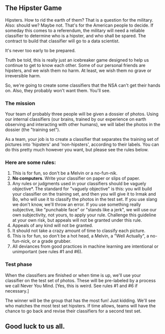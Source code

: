## The Hipster Game

Hipsters. How to rid the earth of them? That is a question for the military. Also: should we? Maybe not. That's for the American people to decide. If someday this comes to a referendum, the military will need a reliable classifier to determine who is a hipster,  and who shall be spared. The contract to build that classifier will go to a data scientist.

It's never too early to be prepared.

Truth be told, this is really just an icebreaker game designed to help us continue to get to know each other. Some of our personal friends are hipsters, and we wish them no harm. At least, we wish them no grave or irreversible harm.

So, we're going to create  some classifiers that the NSA can't get their hands on. Also, they probably won't want them. You'll see.

### The mission

Your team of probably three people will be given a dossier of photos. Using our internal classifiers (our brains, trained by our experience on earth observing and interacting with other humans), we will label the photos in the dossier (the "training set").

As a team, your job is to create a classifier that separates the training set of pictures into 'hipsters' and 'non-hipsters', according to their labels. You can do this pretty much however you want, but please see the rules below.

### Here are some rules:

 1. This is for fun, so don't be a Melvin or a no-fun-nik.
 2. **No computers**. Write your classifier on paper or slips of paper.
 3. Any rules or judgments used in your classifiers should be vaguely objective*.
 The standard for "vaguely objective" is this: you will build your classifier on the training set, and then you will give it to Irmak and Bo, who will use it to classify the photos in the test set. If you use slang we don't know, we'll throw an error. If you use something really subjective, like "punchable face" or "stands like a jerk", we will use our own subjectivity, not yours, to apply your rule. Challenge this guideline at your own risk, but appeals will not be granted under this rule.
 5. Appeals of any kind will not be granted.
 6. It should not take a crazy amount of time to classify each picture.
 7. This is for fun, so don't be a hot head, a Melvin, a "Well Actually", a no-fun-nick, or a grade grubber.
 8. All deviances from good practices in machine learning are intentional or unimportant (see rules #1 and #6).

### Test phase
When the classifiers are finished or when time is up, we'll use your classifier on the test set of photos. These will be pre-labeled by a process we call Never You Mind. [Yes, this is weird. See rules #1 and #6 if necessary.]

The winner will be the group that has the most fun! Just kidding. We'll see who matches the most test set hipsters. If time allows, teams will have the chance to go back and revise their classifiers for a second test set.

## Good luck to us all.
